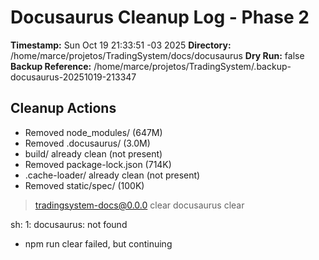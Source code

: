 # Docusaurus Cleanup Log - Phase 2

**Timestamp:** Sun Oct 19 21:33:51 -03 2025
**Directory:** /home/marce/projetos/TradingSystem/docs/docusaurus
**Dry Run:** false
**Backup Reference:** /home/marce/projetos/TradingSystem/.backup-docusaurus-20251019-213347

## Cleanup Actions

- Removed node_modules/ (647M)
- Removed .docusaurus/ (3.0M)
- build/ already clean (not present)
- Removed package-lock.json (714K)
- .cache-loader/ already clean (not present)
- Removed static/spec/ (100K)

> tradingsystem-docs@0.0.0 clear
> docusaurus clear

sh: 1: docusaurus: not found
- npm run clear failed, but continuing

